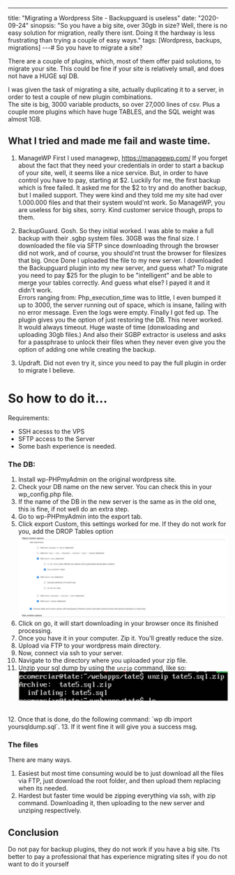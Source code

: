---

title: "Migrating a Wordpress Site - Backupguard is useless"
date: "2020-09-24"
sinopsis: "So you have a big site, over 30gb in size? Well, there is no easy solution for migration, really there isnt. Doing it the hardway is less frustrating than trying a couple of easy ways."
tags: [Wordpress, backups, migrations]
---# So you have to migrate a site?

There are a couple of plugins, which, most of them offer paid solutions, to migrate your site.
This could be fine if your site is relatively small, and does not have a HUGE sql DB.

I was given the task of migrating a site, actually duplicating it to a server, in order to test a couple of new plugin combinations.  
The site is big, 3000 variable products, so over 27,000 lines of csv. Plus a couple more plugins which have huge TABLES, and the SQL weight was almost 1GB.

## What I tried and made me fail and waste time.

1. ManageWP
   First I used managewp, https://managewp.com/
   If you forget about the fact that they need your credentials in order to start a backup of your site, well, it seems like a nice service. But, in order to have control you have to pay, starting at $2. Luckily for me, the first backup which is free failed. It asked me for the $2 to try and do another backup, but I mailed support. They were kind and they told me my site had over 1.000.000 files and that their system would'nt work. So ManageWP, you are useless for big sites, sorry. Kind customer service though, props to them.

2) BackupGuard. Gosh.
   So they initial worked. I was able to make a full backup with their .sgbp system files. 30GB was the final size. I downloaded the file via SFTP since downloading through the browser did not work, and of course, you should'nt trust the browser for filesizes that big. Once Done I uploaded the file to my new server. I downloaded the Backupguard plugin into my new server, and guess what? To migrate you need to pay \$25 for the plugin to be "intelligent" and be able to merge your tables correctly. And guess what else? I payed it and it didn't work.  
   Errors ranging from: Php_execution_time was to little, I even bumped it up to 3000, the server running out of space, which is insane, failing with no error message. Even the logs were empty. Finally I got fed up. The plugin gives you the option of just restoring the DB. This never worked. It would always timeout. Huge waste of time (donwloading and uploading 30gb files.) And also their SGBP extractor is useless and asks for a passphrase to unlock their files when they never even give you the option of adding one while creating the backup.

3) Updraft. Did not even try it, since you need to pay the full plugin in order to migrate I believe.

# So how to do it...

Requirements:

-  SSH acesss to the VPS
-  SFTP access to the Server
-  Some bash experience is needed.

### The DB:

1. Install wp-PHPmyAdmin on the original wordpress site.
2. Check your DB name on the new server. You can check this in your wp_config.php file.
3. If the name of the DB in the new server is the same as in the old one, this is fine, if not well do an extra step.
4. Go to wp-PHPmyAdmin into the export tab.
5. Click export Custom, this settings worked for me. If they do not work for you, add the DROP Tables option
   ![html](./images/sql-options.jpg)
6. Click on go, it will start downloading in your browser once its finished processing.
7. Once you have it in your computer. Zip it. You'll greatly reduce the size.
8. Upload via FTP to your wordpress main directory.
9. Now, connect via ssh to your server.
10.   Navigate to the directory where you uploaded your zip file.
11.   Unzip your sql dump by using the `unzip` command, like so:
      ![html](./images/unzip.png)

<br>
12. Once that is done, do the following command: `wp db import yoursqldump.sql`.
13. If it went fine it will give you a success msg.

### The files

There are many ways.

1. Easiest but most time consuming would be to just download all the files via FTP, just download the root folder, and then upload them replacing when its needed.
2. Hardest but faster time would be zipping everything via ssh, with zip command. Downloading it, then uploading to the new server and unziping respectively.

## Conclusion

Do not pay for backup plugins, they do not work if you have a big site. I'ts better to pay a professional that has experience migrating sites if you do not want to do it yourself
